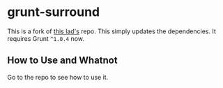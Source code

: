 # grunt-surround
This is a fork of [this lad's](https://github.com/preventdefault/grunt-surround) repo. This simply updates the dependencies. It requires Grunt `^1.0.4` now.

## How to Use and Whatnot
Go to the repo to see how to use it.
